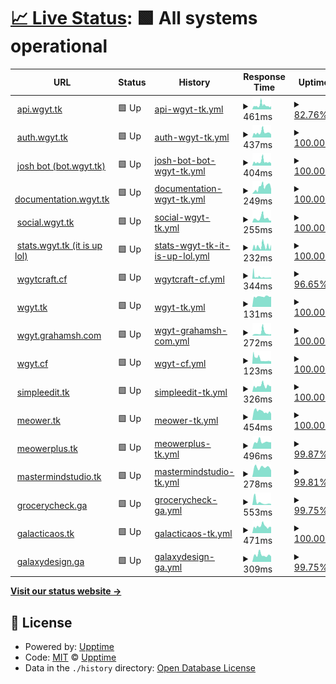 # [📈 Live Status](https://stats.wgyt.tk): <!--live status--> **🟩 All systems operational**

<!--start: status pages-->
<!-- This summary is generated by Upptime (https://github.com/upptime/upptime) -->
<!-- Do not edit this manually, your changes will be overwritten -->
<!-- prettier-ignore -->
| URL | Status | History | Response Time | Uptime |
| --- | ------ | ------- | ------------- | ------ |
| <img alt="" src="https://favicons.githubusercontent.com/api.wgyt.tk" height="13"> [api.wgyt.tk](https://api.wgyt.tk/about) | 🟩 Up | [api-wgyt-tk.yml](https://github.com/wgytwebsites/stats.wgyt.tk/commits/HEAD/history/api-wgyt-tk.yml) | <details><summary><img alt="Response time graph" src="./graphs/api-wgyt-tk/response-time-week.png" height="20"> 461ms</summary><br><a href="https://stats.wgyt.tk/history/api-wgyt-tk"><img alt="Response time 461" src="https://img.shields.io/endpoint?url=https%3A%2F%2Fraw.githubusercontent.com%2Fwgytwebsites%2Fstats.wgyt.tk%2FHEAD%2Fapi%2Fapi-wgyt-tk%2Fresponse-time.json"></a><br><a href="https://stats.wgyt.tk/history/api-wgyt-tk"><img alt="24-hour response time 316" src="https://img.shields.io/endpoint?url=https%3A%2F%2Fraw.githubusercontent.com%2Fwgytwebsites%2Fstats.wgyt.tk%2FHEAD%2Fapi%2Fapi-wgyt-tk%2Fresponse-time-day.json"></a><br><a href="https://stats.wgyt.tk/history/api-wgyt-tk"><img alt="7-day response time 461" src="https://img.shields.io/endpoint?url=https%3A%2F%2Fraw.githubusercontent.com%2Fwgytwebsites%2Fstats.wgyt.tk%2FHEAD%2Fapi%2Fapi-wgyt-tk%2Fresponse-time-week.json"></a><br><a href="https://stats.wgyt.tk/history/api-wgyt-tk"><img alt="30-day response time 461" src="https://img.shields.io/endpoint?url=https%3A%2F%2Fraw.githubusercontent.com%2Fwgytwebsites%2Fstats.wgyt.tk%2FHEAD%2Fapi%2Fapi-wgyt-tk%2Fresponse-time-month.json"></a><br><a href="https://stats.wgyt.tk/history/api-wgyt-tk"><img alt="1-year response time 461" src="https://img.shields.io/endpoint?url=https%3A%2F%2Fraw.githubusercontent.com%2Fwgytwebsites%2Fstats.wgyt.tk%2FHEAD%2Fapi%2Fapi-wgyt-tk%2Fresponse-time-year.json"></a></details> | <details><summary><a href="https://stats.wgyt.tk/history/api-wgyt-tk">82.76%</a></summary><a href="https://stats.wgyt.tk/history/api-wgyt-tk"><img alt="All-time uptime 82.76%" src="https://img.shields.io/endpoint?url=https%3A%2F%2Fraw.githubusercontent.com%2Fwgytwebsites%2Fstats.wgyt.tk%2FHEAD%2Fapi%2Fapi-wgyt-tk%2Fuptime.json"></a><br><a href="https://stats.wgyt.tk/history/api-wgyt-tk"><img alt="24-hour uptime 100.00%" src="https://img.shields.io/endpoint?url=https%3A%2F%2Fraw.githubusercontent.com%2Fwgytwebsites%2Fstats.wgyt.tk%2FHEAD%2Fapi%2Fapi-wgyt-tk%2Fuptime-day.json"></a><br><a href="https://stats.wgyt.tk/history/api-wgyt-tk"><img alt="7-day uptime 82.76%" src="https://img.shields.io/endpoint?url=https%3A%2F%2Fraw.githubusercontent.com%2Fwgytwebsites%2Fstats.wgyt.tk%2FHEAD%2Fapi%2Fapi-wgyt-tk%2Fuptime-week.json"></a><br><a href="https://stats.wgyt.tk/history/api-wgyt-tk"><img alt="30-day uptime 82.76%" src="https://img.shields.io/endpoint?url=https%3A%2F%2Fraw.githubusercontent.com%2Fwgytwebsites%2Fstats.wgyt.tk%2FHEAD%2Fapi%2Fapi-wgyt-tk%2Fuptime-month.json"></a><br><a href="https://stats.wgyt.tk/history/api-wgyt-tk"><img alt="1-year uptime 82.76%" src="https://img.shields.io/endpoint?url=https%3A%2F%2Fraw.githubusercontent.com%2Fwgytwebsites%2Fstats.wgyt.tk%2FHEAD%2Fapi%2Fapi-wgyt-tk%2Fuptime-year.json"></a></details>
| <img alt="" src="https://favicons.githubusercontent.com/auth.wgyt.tk" height="13"> [auth.wgyt.tk](https://auth.wgyt.tk/) | 🟩 Up | [auth-wgyt-tk.yml](https://github.com/wgytwebsites/stats.wgyt.tk/commits/HEAD/history/auth-wgyt-tk.yml) | <details><summary><img alt="Response time graph" src="./graphs/auth-wgyt-tk/response-time-week.png" height="20"> 437ms</summary><br><a href="https://stats.wgyt.tk/history/auth-wgyt-tk"><img alt="Response time 437" src="https://img.shields.io/endpoint?url=https%3A%2F%2Fraw.githubusercontent.com%2Fwgytwebsites%2Fstats.wgyt.tk%2FHEAD%2Fapi%2Fauth-wgyt-tk%2Fresponse-time.json"></a><br><a href="https://stats.wgyt.tk/history/auth-wgyt-tk"><img alt="24-hour response time 274" src="https://img.shields.io/endpoint?url=https%3A%2F%2Fraw.githubusercontent.com%2Fwgytwebsites%2Fstats.wgyt.tk%2FHEAD%2Fapi%2Fauth-wgyt-tk%2Fresponse-time-day.json"></a><br><a href="https://stats.wgyt.tk/history/auth-wgyt-tk"><img alt="7-day response time 437" src="https://img.shields.io/endpoint?url=https%3A%2F%2Fraw.githubusercontent.com%2Fwgytwebsites%2Fstats.wgyt.tk%2FHEAD%2Fapi%2Fauth-wgyt-tk%2Fresponse-time-week.json"></a><br><a href="https://stats.wgyt.tk/history/auth-wgyt-tk"><img alt="30-day response time 437" src="https://img.shields.io/endpoint?url=https%3A%2F%2Fraw.githubusercontent.com%2Fwgytwebsites%2Fstats.wgyt.tk%2FHEAD%2Fapi%2Fauth-wgyt-tk%2Fresponse-time-month.json"></a><br><a href="https://stats.wgyt.tk/history/auth-wgyt-tk"><img alt="1-year response time 437" src="https://img.shields.io/endpoint?url=https%3A%2F%2Fraw.githubusercontent.com%2Fwgytwebsites%2Fstats.wgyt.tk%2FHEAD%2Fapi%2Fauth-wgyt-tk%2Fresponse-time-year.json"></a></details> | <details><summary><a href="https://stats.wgyt.tk/history/auth-wgyt-tk">100.00%</a></summary><a href="https://stats.wgyt.tk/history/auth-wgyt-tk"><img alt="All-time uptime 100.00%" src="https://img.shields.io/endpoint?url=https%3A%2F%2Fraw.githubusercontent.com%2Fwgytwebsites%2Fstats.wgyt.tk%2FHEAD%2Fapi%2Fauth-wgyt-tk%2Fuptime.json"></a><br><a href="https://stats.wgyt.tk/history/auth-wgyt-tk"><img alt="24-hour uptime 100.00%" src="https://img.shields.io/endpoint?url=https%3A%2F%2Fraw.githubusercontent.com%2Fwgytwebsites%2Fstats.wgyt.tk%2FHEAD%2Fapi%2Fauth-wgyt-tk%2Fuptime-day.json"></a><br><a href="https://stats.wgyt.tk/history/auth-wgyt-tk"><img alt="7-day uptime 100.00%" src="https://img.shields.io/endpoint?url=https%3A%2F%2Fraw.githubusercontent.com%2Fwgytwebsites%2Fstats.wgyt.tk%2FHEAD%2Fapi%2Fauth-wgyt-tk%2Fuptime-week.json"></a><br><a href="https://stats.wgyt.tk/history/auth-wgyt-tk"><img alt="30-day uptime 100.00%" src="https://img.shields.io/endpoint?url=https%3A%2F%2Fraw.githubusercontent.com%2Fwgytwebsites%2Fstats.wgyt.tk%2FHEAD%2Fapi%2Fauth-wgyt-tk%2Fuptime-month.json"></a><br><a href="https://stats.wgyt.tk/history/auth-wgyt-tk"><img alt="1-year uptime 100.00%" src="https://img.shields.io/endpoint?url=https%3A%2F%2Fraw.githubusercontent.com%2Fwgytwebsites%2Fstats.wgyt.tk%2FHEAD%2Fapi%2Fauth-wgyt-tk%2Fuptime-year.json"></a></details>
| <img alt="" src="https://favicons.githubusercontent.com/bot.wgyt.tk" height="13"> [josh bot (bot.wgyt.tk)](https://bot.wgyt.tk/) | 🟩 Up | [josh-bot-bot-wgyt-tk.yml](https://github.com/wgytwebsites/stats.wgyt.tk/commits/HEAD/history/josh-bot-bot-wgyt-tk.yml) | <details><summary><img alt="Response time graph" src="./graphs/josh-bot-bot-wgyt-tk/response-time-week.png" height="20"> 404ms</summary><br><a href="https://stats.wgyt.tk/history/josh-bot-bot-wgyt-tk"><img alt="Response time 404" src="https://img.shields.io/endpoint?url=https%3A%2F%2Fraw.githubusercontent.com%2Fwgytwebsites%2Fstats.wgyt.tk%2FHEAD%2Fapi%2Fjosh-bot-bot-wgyt-tk%2Fresponse-time.json"></a><br><a href="https://stats.wgyt.tk/history/josh-bot-bot-wgyt-tk"><img alt="24-hour response time 366" src="https://img.shields.io/endpoint?url=https%3A%2F%2Fraw.githubusercontent.com%2Fwgytwebsites%2Fstats.wgyt.tk%2FHEAD%2Fapi%2Fjosh-bot-bot-wgyt-tk%2Fresponse-time-day.json"></a><br><a href="https://stats.wgyt.tk/history/josh-bot-bot-wgyt-tk"><img alt="7-day response time 404" src="https://img.shields.io/endpoint?url=https%3A%2F%2Fraw.githubusercontent.com%2Fwgytwebsites%2Fstats.wgyt.tk%2FHEAD%2Fapi%2Fjosh-bot-bot-wgyt-tk%2Fresponse-time-week.json"></a><br><a href="https://stats.wgyt.tk/history/josh-bot-bot-wgyt-tk"><img alt="30-day response time 404" src="https://img.shields.io/endpoint?url=https%3A%2F%2Fraw.githubusercontent.com%2Fwgytwebsites%2Fstats.wgyt.tk%2FHEAD%2Fapi%2Fjosh-bot-bot-wgyt-tk%2Fresponse-time-month.json"></a><br><a href="https://stats.wgyt.tk/history/josh-bot-bot-wgyt-tk"><img alt="1-year response time 404" src="https://img.shields.io/endpoint?url=https%3A%2F%2Fraw.githubusercontent.com%2Fwgytwebsites%2Fstats.wgyt.tk%2FHEAD%2Fapi%2Fjosh-bot-bot-wgyt-tk%2Fresponse-time-year.json"></a></details> | <details><summary><a href="https://stats.wgyt.tk/history/josh-bot-bot-wgyt-tk">100.00%</a></summary><a href="https://stats.wgyt.tk/history/josh-bot-bot-wgyt-tk"><img alt="All-time uptime 100.00%" src="https://img.shields.io/endpoint?url=https%3A%2F%2Fraw.githubusercontent.com%2Fwgytwebsites%2Fstats.wgyt.tk%2FHEAD%2Fapi%2Fjosh-bot-bot-wgyt-tk%2Fuptime.json"></a><br><a href="https://stats.wgyt.tk/history/josh-bot-bot-wgyt-tk"><img alt="24-hour uptime 100.00%" src="https://img.shields.io/endpoint?url=https%3A%2F%2Fraw.githubusercontent.com%2Fwgytwebsites%2Fstats.wgyt.tk%2FHEAD%2Fapi%2Fjosh-bot-bot-wgyt-tk%2Fuptime-day.json"></a><br><a href="https://stats.wgyt.tk/history/josh-bot-bot-wgyt-tk"><img alt="7-day uptime 100.00%" src="https://img.shields.io/endpoint?url=https%3A%2F%2Fraw.githubusercontent.com%2Fwgytwebsites%2Fstats.wgyt.tk%2FHEAD%2Fapi%2Fjosh-bot-bot-wgyt-tk%2Fuptime-week.json"></a><br><a href="https://stats.wgyt.tk/history/josh-bot-bot-wgyt-tk"><img alt="30-day uptime 100.00%" src="https://img.shields.io/endpoint?url=https%3A%2F%2Fraw.githubusercontent.com%2Fwgytwebsites%2Fstats.wgyt.tk%2FHEAD%2Fapi%2Fjosh-bot-bot-wgyt-tk%2Fuptime-month.json"></a><br><a href="https://stats.wgyt.tk/history/josh-bot-bot-wgyt-tk"><img alt="1-year uptime 100.00%" src="https://img.shields.io/endpoint?url=https%3A%2F%2Fraw.githubusercontent.com%2Fwgytwebsites%2Fstats.wgyt.tk%2FHEAD%2Fapi%2Fjosh-bot-bot-wgyt-tk%2Fuptime-year.json"></a></details>
| <img alt="" src="https://favicons.githubusercontent.com/documentation.wgyt.tk" height="13"> [documentation.wgyt.tk](https://documentation.wgyt.tk/) | 🟩 Up | [documentation-wgyt-tk.yml](https://github.com/wgytwebsites/stats.wgyt.tk/commits/HEAD/history/documentation-wgyt-tk.yml) | <details><summary><img alt="Response time graph" src="./graphs/documentation-wgyt-tk/response-time-week.png" height="20"> 249ms</summary><br><a href="https://stats.wgyt.tk/history/documentation-wgyt-tk"><img alt="Response time 249" src="https://img.shields.io/endpoint?url=https%3A%2F%2Fraw.githubusercontent.com%2Fwgytwebsites%2Fstats.wgyt.tk%2FHEAD%2Fapi%2Fdocumentation-wgyt-tk%2Fresponse-time.json"></a><br><a href="https://stats.wgyt.tk/history/documentation-wgyt-tk"><img alt="24-hour response time 162" src="https://img.shields.io/endpoint?url=https%3A%2F%2Fraw.githubusercontent.com%2Fwgytwebsites%2Fstats.wgyt.tk%2FHEAD%2Fapi%2Fdocumentation-wgyt-tk%2Fresponse-time-day.json"></a><br><a href="https://stats.wgyt.tk/history/documentation-wgyt-tk"><img alt="7-day response time 249" src="https://img.shields.io/endpoint?url=https%3A%2F%2Fraw.githubusercontent.com%2Fwgytwebsites%2Fstats.wgyt.tk%2FHEAD%2Fapi%2Fdocumentation-wgyt-tk%2Fresponse-time-week.json"></a><br><a href="https://stats.wgyt.tk/history/documentation-wgyt-tk"><img alt="30-day response time 249" src="https://img.shields.io/endpoint?url=https%3A%2F%2Fraw.githubusercontent.com%2Fwgytwebsites%2Fstats.wgyt.tk%2FHEAD%2Fapi%2Fdocumentation-wgyt-tk%2Fresponse-time-month.json"></a><br><a href="https://stats.wgyt.tk/history/documentation-wgyt-tk"><img alt="1-year response time 249" src="https://img.shields.io/endpoint?url=https%3A%2F%2Fraw.githubusercontent.com%2Fwgytwebsites%2Fstats.wgyt.tk%2FHEAD%2Fapi%2Fdocumentation-wgyt-tk%2Fresponse-time-year.json"></a></details> | <details><summary><a href="https://stats.wgyt.tk/history/documentation-wgyt-tk">100.00%</a></summary><a href="https://stats.wgyt.tk/history/documentation-wgyt-tk"><img alt="All-time uptime 100.00%" src="https://img.shields.io/endpoint?url=https%3A%2F%2Fraw.githubusercontent.com%2Fwgytwebsites%2Fstats.wgyt.tk%2FHEAD%2Fapi%2Fdocumentation-wgyt-tk%2Fuptime.json"></a><br><a href="https://stats.wgyt.tk/history/documentation-wgyt-tk"><img alt="24-hour uptime 100.00%" src="https://img.shields.io/endpoint?url=https%3A%2F%2Fraw.githubusercontent.com%2Fwgytwebsites%2Fstats.wgyt.tk%2FHEAD%2Fapi%2Fdocumentation-wgyt-tk%2Fuptime-day.json"></a><br><a href="https://stats.wgyt.tk/history/documentation-wgyt-tk"><img alt="7-day uptime 100.00%" src="https://img.shields.io/endpoint?url=https%3A%2F%2Fraw.githubusercontent.com%2Fwgytwebsites%2Fstats.wgyt.tk%2FHEAD%2Fapi%2Fdocumentation-wgyt-tk%2Fuptime-week.json"></a><br><a href="https://stats.wgyt.tk/history/documentation-wgyt-tk"><img alt="30-day uptime 100.00%" src="https://img.shields.io/endpoint?url=https%3A%2F%2Fraw.githubusercontent.com%2Fwgytwebsites%2Fstats.wgyt.tk%2FHEAD%2Fapi%2Fdocumentation-wgyt-tk%2Fuptime-month.json"></a><br><a href="https://stats.wgyt.tk/history/documentation-wgyt-tk"><img alt="1-year uptime 100.00%" src="https://img.shields.io/endpoint?url=https%3A%2F%2Fraw.githubusercontent.com%2Fwgytwebsites%2Fstats.wgyt.tk%2FHEAD%2Fapi%2Fdocumentation-wgyt-tk%2Fuptime-year.json"></a></details>
| <img alt="" src="https://favicons.githubusercontent.com/social.wgyt.tk" height="13"> [social.wgyt.tk](https://social.wgyt.tk/) | 🟩 Up | [social-wgyt-tk.yml](https://github.com/wgytwebsites/stats.wgyt.tk/commits/HEAD/history/social-wgyt-tk.yml) | <details><summary><img alt="Response time graph" src="./graphs/social-wgyt-tk/response-time-week.png" height="20"> 255ms</summary><br><a href="https://stats.wgyt.tk/history/social-wgyt-tk"><img alt="Response time 255" src="https://img.shields.io/endpoint?url=https%3A%2F%2Fraw.githubusercontent.com%2Fwgytwebsites%2Fstats.wgyt.tk%2FHEAD%2Fapi%2Fsocial-wgyt-tk%2Fresponse-time.json"></a><br><a href="https://stats.wgyt.tk/history/social-wgyt-tk"><img alt="24-hour response time 230" src="https://img.shields.io/endpoint?url=https%3A%2F%2Fraw.githubusercontent.com%2Fwgytwebsites%2Fstats.wgyt.tk%2FHEAD%2Fapi%2Fsocial-wgyt-tk%2Fresponse-time-day.json"></a><br><a href="https://stats.wgyt.tk/history/social-wgyt-tk"><img alt="7-day response time 255" src="https://img.shields.io/endpoint?url=https%3A%2F%2Fraw.githubusercontent.com%2Fwgytwebsites%2Fstats.wgyt.tk%2FHEAD%2Fapi%2Fsocial-wgyt-tk%2Fresponse-time-week.json"></a><br><a href="https://stats.wgyt.tk/history/social-wgyt-tk"><img alt="30-day response time 255" src="https://img.shields.io/endpoint?url=https%3A%2F%2Fraw.githubusercontent.com%2Fwgytwebsites%2Fstats.wgyt.tk%2FHEAD%2Fapi%2Fsocial-wgyt-tk%2Fresponse-time-month.json"></a><br><a href="https://stats.wgyt.tk/history/social-wgyt-tk"><img alt="1-year response time 255" src="https://img.shields.io/endpoint?url=https%3A%2F%2Fraw.githubusercontent.com%2Fwgytwebsites%2Fstats.wgyt.tk%2FHEAD%2Fapi%2Fsocial-wgyt-tk%2Fresponse-time-year.json"></a></details> | <details><summary><a href="https://stats.wgyt.tk/history/social-wgyt-tk">100.00%</a></summary><a href="https://stats.wgyt.tk/history/social-wgyt-tk"><img alt="All-time uptime 100.00%" src="https://img.shields.io/endpoint?url=https%3A%2F%2Fraw.githubusercontent.com%2Fwgytwebsites%2Fstats.wgyt.tk%2FHEAD%2Fapi%2Fsocial-wgyt-tk%2Fuptime.json"></a><br><a href="https://stats.wgyt.tk/history/social-wgyt-tk"><img alt="24-hour uptime 100.00%" src="https://img.shields.io/endpoint?url=https%3A%2F%2Fraw.githubusercontent.com%2Fwgytwebsites%2Fstats.wgyt.tk%2FHEAD%2Fapi%2Fsocial-wgyt-tk%2Fuptime-day.json"></a><br><a href="https://stats.wgyt.tk/history/social-wgyt-tk"><img alt="7-day uptime 100.00%" src="https://img.shields.io/endpoint?url=https%3A%2F%2Fraw.githubusercontent.com%2Fwgytwebsites%2Fstats.wgyt.tk%2FHEAD%2Fapi%2Fsocial-wgyt-tk%2Fuptime-week.json"></a><br><a href="https://stats.wgyt.tk/history/social-wgyt-tk"><img alt="30-day uptime 100.00%" src="https://img.shields.io/endpoint?url=https%3A%2F%2Fraw.githubusercontent.com%2Fwgytwebsites%2Fstats.wgyt.tk%2FHEAD%2Fapi%2Fsocial-wgyt-tk%2Fuptime-month.json"></a><br><a href="https://stats.wgyt.tk/history/social-wgyt-tk"><img alt="1-year uptime 100.00%" src="https://img.shields.io/endpoint?url=https%3A%2F%2Fraw.githubusercontent.com%2Fwgytwebsites%2Fstats.wgyt.tk%2FHEAD%2Fapi%2Fsocial-wgyt-tk%2Fuptime-year.json"></a></details>
| <img alt="" src="https://favicons.githubusercontent.com/stats.wgyt.tk" height="13"> [stats.wgyt.tk (it is up lol)](https://stats.wgyt.tk/) | 🟩 Up | [stats-wgyt-tk-it-is-up-lol.yml](https://github.com/wgytwebsites/stats.wgyt.tk/commits/HEAD/history/stats-wgyt-tk-it-is-up-lol.yml) | <details><summary><img alt="Response time graph" src="./graphs/stats-wgyt-tk-it-is-up-lol/response-time-week.png" height="20"> 232ms</summary><br><a href="https://stats.wgyt.tk/history/stats-wgyt-tk-it-is-up-lol"><img alt="Response time 232" src="https://img.shields.io/endpoint?url=https%3A%2F%2Fraw.githubusercontent.com%2Fwgytwebsites%2Fstats.wgyt.tk%2FHEAD%2Fapi%2Fstats-wgyt-tk-it-is-up-lol%2Fresponse-time.json"></a><br><a href="https://stats.wgyt.tk/history/stats-wgyt-tk-it-is-up-lol"><img alt="24-hour response time 161" src="https://img.shields.io/endpoint?url=https%3A%2F%2Fraw.githubusercontent.com%2Fwgytwebsites%2Fstats.wgyt.tk%2FHEAD%2Fapi%2Fstats-wgyt-tk-it-is-up-lol%2Fresponse-time-day.json"></a><br><a href="https://stats.wgyt.tk/history/stats-wgyt-tk-it-is-up-lol"><img alt="7-day response time 232" src="https://img.shields.io/endpoint?url=https%3A%2F%2Fraw.githubusercontent.com%2Fwgytwebsites%2Fstats.wgyt.tk%2FHEAD%2Fapi%2Fstats-wgyt-tk-it-is-up-lol%2Fresponse-time-week.json"></a><br><a href="https://stats.wgyt.tk/history/stats-wgyt-tk-it-is-up-lol"><img alt="30-day response time 232" src="https://img.shields.io/endpoint?url=https%3A%2F%2Fraw.githubusercontent.com%2Fwgytwebsites%2Fstats.wgyt.tk%2FHEAD%2Fapi%2Fstats-wgyt-tk-it-is-up-lol%2Fresponse-time-month.json"></a><br><a href="https://stats.wgyt.tk/history/stats-wgyt-tk-it-is-up-lol"><img alt="1-year response time 232" src="https://img.shields.io/endpoint?url=https%3A%2F%2Fraw.githubusercontent.com%2Fwgytwebsites%2Fstats.wgyt.tk%2FHEAD%2Fapi%2Fstats-wgyt-tk-it-is-up-lol%2Fresponse-time-year.json"></a></details> | <details><summary><a href="https://stats.wgyt.tk/history/stats-wgyt-tk-it-is-up-lol">100.00%</a></summary><a href="https://stats.wgyt.tk/history/stats-wgyt-tk-it-is-up-lol"><img alt="All-time uptime 100.00%" src="https://img.shields.io/endpoint?url=https%3A%2F%2Fraw.githubusercontent.com%2Fwgytwebsites%2Fstats.wgyt.tk%2FHEAD%2Fapi%2Fstats-wgyt-tk-it-is-up-lol%2Fuptime.json"></a><br><a href="https://stats.wgyt.tk/history/stats-wgyt-tk-it-is-up-lol"><img alt="24-hour uptime 100.00%" src="https://img.shields.io/endpoint?url=https%3A%2F%2Fraw.githubusercontent.com%2Fwgytwebsites%2Fstats.wgyt.tk%2FHEAD%2Fapi%2Fstats-wgyt-tk-it-is-up-lol%2Fuptime-day.json"></a><br><a href="https://stats.wgyt.tk/history/stats-wgyt-tk-it-is-up-lol"><img alt="7-day uptime 100.00%" src="https://img.shields.io/endpoint?url=https%3A%2F%2Fraw.githubusercontent.com%2Fwgytwebsites%2Fstats.wgyt.tk%2FHEAD%2Fapi%2Fstats-wgyt-tk-it-is-up-lol%2Fuptime-week.json"></a><br><a href="https://stats.wgyt.tk/history/stats-wgyt-tk-it-is-up-lol"><img alt="30-day uptime 100.00%" src="https://img.shields.io/endpoint?url=https%3A%2F%2Fraw.githubusercontent.com%2Fwgytwebsites%2Fstats.wgyt.tk%2FHEAD%2Fapi%2Fstats-wgyt-tk-it-is-up-lol%2Fuptime-month.json"></a><br><a href="https://stats.wgyt.tk/history/stats-wgyt-tk-it-is-up-lol"><img alt="1-year uptime 100.00%" src="https://img.shields.io/endpoint?url=https%3A%2F%2Fraw.githubusercontent.com%2Fwgytwebsites%2Fstats.wgyt.tk%2FHEAD%2Fapi%2Fstats-wgyt-tk-it-is-up-lol%2Fuptime-year.json"></a></details>
| <img alt="" src="https://favicons.githubusercontent.com/wgytcraft.cf" height="13"> [wgytcraft.cf](https://wgytcraft.cf/) | 🟩 Up | [wgytcraft-cf.yml](https://github.com/wgytwebsites/stats.wgyt.tk/commits/HEAD/history/wgytcraft-cf.yml) | <details><summary><img alt="Response time graph" src="./graphs/wgytcraft-cf/response-time-week.png" height="20"> 344ms</summary><br><a href="https://stats.wgyt.tk/history/wgytcraft-cf"><img alt="Response time 344" src="https://img.shields.io/endpoint?url=https%3A%2F%2Fraw.githubusercontent.com%2Fwgytwebsites%2Fstats.wgyt.tk%2FHEAD%2Fapi%2Fwgytcraft-cf%2Fresponse-time.json"></a><br><a href="https://stats.wgyt.tk/history/wgytcraft-cf"><img alt="24-hour response time 193" src="https://img.shields.io/endpoint?url=https%3A%2F%2Fraw.githubusercontent.com%2Fwgytwebsites%2Fstats.wgyt.tk%2FHEAD%2Fapi%2Fwgytcraft-cf%2Fresponse-time-day.json"></a><br><a href="https://stats.wgyt.tk/history/wgytcraft-cf"><img alt="7-day response time 344" src="https://img.shields.io/endpoint?url=https%3A%2F%2Fraw.githubusercontent.com%2Fwgytwebsites%2Fstats.wgyt.tk%2FHEAD%2Fapi%2Fwgytcraft-cf%2Fresponse-time-week.json"></a><br><a href="https://stats.wgyt.tk/history/wgytcraft-cf"><img alt="30-day response time 344" src="https://img.shields.io/endpoint?url=https%3A%2F%2Fraw.githubusercontent.com%2Fwgytwebsites%2Fstats.wgyt.tk%2FHEAD%2Fapi%2Fwgytcraft-cf%2Fresponse-time-month.json"></a><br><a href="https://stats.wgyt.tk/history/wgytcraft-cf"><img alt="1-year response time 344" src="https://img.shields.io/endpoint?url=https%3A%2F%2Fraw.githubusercontent.com%2Fwgytwebsites%2Fstats.wgyt.tk%2FHEAD%2Fapi%2Fwgytcraft-cf%2Fresponse-time-year.json"></a></details> | <details><summary><a href="https://stats.wgyt.tk/history/wgytcraft-cf">96.65%</a></summary><a href="https://stats.wgyt.tk/history/wgytcraft-cf"><img alt="All-time uptime 96.65%" src="https://img.shields.io/endpoint?url=https%3A%2F%2Fraw.githubusercontent.com%2Fwgytwebsites%2Fstats.wgyt.tk%2FHEAD%2Fapi%2Fwgytcraft-cf%2Fuptime.json"></a><br><a href="https://stats.wgyt.tk/history/wgytcraft-cf"><img alt="24-hour uptime 100.00%" src="https://img.shields.io/endpoint?url=https%3A%2F%2Fraw.githubusercontent.com%2Fwgytwebsites%2Fstats.wgyt.tk%2FHEAD%2Fapi%2Fwgytcraft-cf%2Fuptime-day.json"></a><br><a href="https://stats.wgyt.tk/history/wgytcraft-cf"><img alt="7-day uptime 96.65%" src="https://img.shields.io/endpoint?url=https%3A%2F%2Fraw.githubusercontent.com%2Fwgytwebsites%2Fstats.wgyt.tk%2FHEAD%2Fapi%2Fwgytcraft-cf%2Fuptime-week.json"></a><br><a href="https://stats.wgyt.tk/history/wgytcraft-cf"><img alt="30-day uptime 96.65%" src="https://img.shields.io/endpoint?url=https%3A%2F%2Fraw.githubusercontent.com%2Fwgytwebsites%2Fstats.wgyt.tk%2FHEAD%2Fapi%2Fwgytcraft-cf%2Fuptime-month.json"></a><br><a href="https://stats.wgyt.tk/history/wgytcraft-cf"><img alt="1-year uptime 96.65%" src="https://img.shields.io/endpoint?url=https%3A%2F%2Fraw.githubusercontent.com%2Fwgytwebsites%2Fstats.wgyt.tk%2FHEAD%2Fapi%2Fwgytcraft-cf%2Fuptime-year.json"></a></details>
| <img alt="" src="https://favicons.githubusercontent.com/auth.wgyt.tk" height="13"> [wgyt.tk](https://auth.wgyt.tk/) | 🟩 Up | [wgyt-tk.yml](https://github.com/wgytwebsites/stats.wgyt.tk/commits/HEAD/history/wgyt-tk.yml) | <details><summary><img alt="Response time graph" src="./graphs/wgyt-tk/response-time-week.png" height="20"> 131ms</summary><br><a href="https://stats.wgyt.tk/history/wgyt-tk"><img alt="Response time 131" src="https://img.shields.io/endpoint?url=https%3A%2F%2Fraw.githubusercontent.com%2Fwgytwebsites%2Fstats.wgyt.tk%2FHEAD%2Fapi%2Fwgyt-tk%2Fresponse-time.json"></a><br><a href="https://stats.wgyt.tk/history/wgyt-tk"><img alt="24-hour response time 148" src="https://img.shields.io/endpoint?url=https%3A%2F%2Fraw.githubusercontent.com%2Fwgytwebsites%2Fstats.wgyt.tk%2FHEAD%2Fapi%2Fwgyt-tk%2Fresponse-time-day.json"></a><br><a href="https://stats.wgyt.tk/history/wgyt-tk"><img alt="7-day response time 131" src="https://img.shields.io/endpoint?url=https%3A%2F%2Fraw.githubusercontent.com%2Fwgytwebsites%2Fstats.wgyt.tk%2FHEAD%2Fapi%2Fwgyt-tk%2Fresponse-time-week.json"></a><br><a href="https://stats.wgyt.tk/history/wgyt-tk"><img alt="30-day response time 131" src="https://img.shields.io/endpoint?url=https%3A%2F%2Fraw.githubusercontent.com%2Fwgytwebsites%2Fstats.wgyt.tk%2FHEAD%2Fapi%2Fwgyt-tk%2Fresponse-time-month.json"></a><br><a href="https://stats.wgyt.tk/history/wgyt-tk"><img alt="1-year response time 131" src="https://img.shields.io/endpoint?url=https%3A%2F%2Fraw.githubusercontent.com%2Fwgytwebsites%2Fstats.wgyt.tk%2FHEAD%2Fapi%2Fwgyt-tk%2Fresponse-time-year.json"></a></details> | <details><summary><a href="https://stats.wgyt.tk/history/wgyt-tk">100.00%</a></summary><a href="https://stats.wgyt.tk/history/wgyt-tk"><img alt="All-time uptime 100.00%" src="https://img.shields.io/endpoint?url=https%3A%2F%2Fraw.githubusercontent.com%2Fwgytwebsites%2Fstats.wgyt.tk%2FHEAD%2Fapi%2Fwgyt-tk%2Fuptime.json"></a><br><a href="https://stats.wgyt.tk/history/wgyt-tk"><img alt="24-hour uptime 100.00%" src="https://img.shields.io/endpoint?url=https%3A%2F%2Fraw.githubusercontent.com%2Fwgytwebsites%2Fstats.wgyt.tk%2FHEAD%2Fapi%2Fwgyt-tk%2Fuptime-day.json"></a><br><a href="https://stats.wgyt.tk/history/wgyt-tk"><img alt="7-day uptime 100.00%" src="https://img.shields.io/endpoint?url=https%3A%2F%2Fraw.githubusercontent.com%2Fwgytwebsites%2Fstats.wgyt.tk%2FHEAD%2Fapi%2Fwgyt-tk%2Fuptime-week.json"></a><br><a href="https://stats.wgyt.tk/history/wgyt-tk"><img alt="30-day uptime 100.00%" src="https://img.shields.io/endpoint?url=https%3A%2F%2Fraw.githubusercontent.com%2Fwgytwebsites%2Fstats.wgyt.tk%2FHEAD%2Fapi%2Fwgyt-tk%2Fuptime-month.json"></a><br><a href="https://stats.wgyt.tk/history/wgyt-tk"><img alt="1-year uptime 100.00%" src="https://img.shields.io/endpoint?url=https%3A%2F%2Fraw.githubusercontent.com%2Fwgytwebsites%2Fstats.wgyt.tk%2FHEAD%2Fapi%2Fwgyt-tk%2Fuptime-year.json"></a></details>
| <img alt="" src="https://favicons.githubusercontent.com/wgyt.grahamsh.com" height="13"> [wgyt.grahamsh.com](https://wgyt.grahamsh.com/) | 🟩 Up | [wgyt-grahamsh-com.yml](https://github.com/wgytwebsites/stats.wgyt.tk/commits/HEAD/history/wgyt-grahamsh-com.yml) | <details><summary><img alt="Response time graph" src="./graphs/wgyt-grahamsh-com/response-time-week.png" height="20"> 272ms</summary><br><a href="https://stats.wgyt.tk/history/wgyt-grahamsh-com"><img alt="Response time 272" src="https://img.shields.io/endpoint?url=https%3A%2F%2Fraw.githubusercontent.com%2Fwgytwebsites%2Fstats.wgyt.tk%2FHEAD%2Fapi%2Fwgyt-grahamsh-com%2Fresponse-time.json"></a><br><a href="https://stats.wgyt.tk/history/wgyt-grahamsh-com"><img alt="24-hour response time 166" src="https://img.shields.io/endpoint?url=https%3A%2F%2Fraw.githubusercontent.com%2Fwgytwebsites%2Fstats.wgyt.tk%2FHEAD%2Fapi%2Fwgyt-grahamsh-com%2Fresponse-time-day.json"></a><br><a href="https://stats.wgyt.tk/history/wgyt-grahamsh-com"><img alt="7-day response time 272" src="https://img.shields.io/endpoint?url=https%3A%2F%2Fraw.githubusercontent.com%2Fwgytwebsites%2Fstats.wgyt.tk%2FHEAD%2Fapi%2Fwgyt-grahamsh-com%2Fresponse-time-week.json"></a><br><a href="https://stats.wgyt.tk/history/wgyt-grahamsh-com"><img alt="30-day response time 272" src="https://img.shields.io/endpoint?url=https%3A%2F%2Fraw.githubusercontent.com%2Fwgytwebsites%2Fstats.wgyt.tk%2FHEAD%2Fapi%2Fwgyt-grahamsh-com%2Fresponse-time-month.json"></a><br><a href="https://stats.wgyt.tk/history/wgyt-grahamsh-com"><img alt="1-year response time 272" src="https://img.shields.io/endpoint?url=https%3A%2F%2Fraw.githubusercontent.com%2Fwgytwebsites%2Fstats.wgyt.tk%2FHEAD%2Fapi%2Fwgyt-grahamsh-com%2Fresponse-time-year.json"></a></details> | <details><summary><a href="https://stats.wgyt.tk/history/wgyt-grahamsh-com">100.00%</a></summary><a href="https://stats.wgyt.tk/history/wgyt-grahamsh-com"><img alt="All-time uptime 100.00%" src="https://img.shields.io/endpoint?url=https%3A%2F%2Fraw.githubusercontent.com%2Fwgytwebsites%2Fstats.wgyt.tk%2FHEAD%2Fapi%2Fwgyt-grahamsh-com%2Fuptime.json"></a><br><a href="https://stats.wgyt.tk/history/wgyt-grahamsh-com"><img alt="24-hour uptime 100.00%" src="https://img.shields.io/endpoint?url=https%3A%2F%2Fraw.githubusercontent.com%2Fwgytwebsites%2Fstats.wgyt.tk%2FHEAD%2Fapi%2Fwgyt-grahamsh-com%2Fuptime-day.json"></a><br><a href="https://stats.wgyt.tk/history/wgyt-grahamsh-com"><img alt="7-day uptime 100.00%" src="https://img.shields.io/endpoint?url=https%3A%2F%2Fraw.githubusercontent.com%2Fwgytwebsites%2Fstats.wgyt.tk%2FHEAD%2Fapi%2Fwgyt-grahamsh-com%2Fuptime-week.json"></a><br><a href="https://stats.wgyt.tk/history/wgyt-grahamsh-com"><img alt="30-day uptime 100.00%" src="https://img.shields.io/endpoint?url=https%3A%2F%2Fraw.githubusercontent.com%2Fwgytwebsites%2Fstats.wgyt.tk%2FHEAD%2Fapi%2Fwgyt-grahamsh-com%2Fuptime-month.json"></a><br><a href="https://stats.wgyt.tk/history/wgyt-grahamsh-com"><img alt="1-year uptime 100.00%" src="https://img.shields.io/endpoint?url=https%3A%2F%2Fraw.githubusercontent.com%2Fwgytwebsites%2Fstats.wgyt.tk%2FHEAD%2Fapi%2Fwgyt-grahamsh-com%2Fuptime-year.json"></a></details>
| <img alt="" src="https://favicons.githubusercontent.com/auth.wgyt.tk" height="13"> [wgyt.cf](https://auth.wgyt.tk/) | 🟩 Up | [wgyt-cf.yml](https://github.com/wgytwebsites/stats.wgyt.tk/commits/HEAD/history/wgyt-cf.yml) | <details><summary><img alt="Response time graph" src="./graphs/wgyt-cf/response-time-week.png" height="20"> 123ms</summary><br><a href="https://stats.wgyt.tk/history/wgyt-cf"><img alt="Response time 380" src="https://img.shields.io/endpoint?url=https%3A%2F%2Fraw.githubusercontent.com%2Fwgytwebsites%2Fstats.wgyt.tk%2FHEAD%2Fapi%2Fwgyt-cf%2Fresponse-time.json"></a><br><a href="https://stats.wgyt.tk/history/wgyt-cf"><img alt="24-hour response time 80" src="https://img.shields.io/endpoint?url=https%3A%2F%2Fraw.githubusercontent.com%2Fwgytwebsites%2Fstats.wgyt.tk%2FHEAD%2Fapi%2Fwgyt-cf%2Fresponse-time-day.json"></a><br><a href="https://stats.wgyt.tk/history/wgyt-cf"><img alt="7-day response time 123" src="https://img.shields.io/endpoint?url=https%3A%2F%2Fraw.githubusercontent.com%2Fwgytwebsites%2Fstats.wgyt.tk%2FHEAD%2Fapi%2Fwgyt-cf%2Fresponse-time-week.json"></a><br><a href="https://stats.wgyt.tk/history/wgyt-cf"><img alt="30-day response time 337" src="https://img.shields.io/endpoint?url=https%3A%2F%2Fraw.githubusercontent.com%2Fwgytwebsites%2Fstats.wgyt.tk%2FHEAD%2Fapi%2Fwgyt-cf%2Fresponse-time-month.json"></a><br><a href="https://stats.wgyt.tk/history/wgyt-cf"><img alt="1-year response time 380" src="https://img.shields.io/endpoint?url=https%3A%2F%2Fraw.githubusercontent.com%2Fwgytwebsites%2Fstats.wgyt.tk%2FHEAD%2Fapi%2Fwgyt-cf%2Fresponse-time-year.json"></a></details> | <details><summary><a href="https://stats.wgyt.tk/history/wgyt-cf">100.00%</a></summary><a href="https://stats.wgyt.tk/history/wgyt-cf"><img alt="All-time uptime 99.31%" src="https://img.shields.io/endpoint?url=https%3A%2F%2Fraw.githubusercontent.com%2Fwgytwebsites%2Fstats.wgyt.tk%2FHEAD%2Fapi%2Fwgyt-cf%2Fuptime.json"></a><br><a href="https://stats.wgyt.tk/history/wgyt-cf"><img alt="24-hour uptime 100.00%" src="https://img.shields.io/endpoint?url=https%3A%2F%2Fraw.githubusercontent.com%2Fwgytwebsites%2Fstats.wgyt.tk%2FHEAD%2Fapi%2Fwgyt-cf%2Fuptime-day.json"></a><br><a href="https://stats.wgyt.tk/history/wgyt-cf"><img alt="7-day uptime 100.00%" src="https://img.shields.io/endpoint?url=https%3A%2F%2Fraw.githubusercontent.com%2Fwgytwebsites%2Fstats.wgyt.tk%2FHEAD%2Fapi%2Fwgyt-cf%2Fuptime-week.json"></a><br><a href="https://stats.wgyt.tk/history/wgyt-cf"><img alt="30-day uptime 99.81%" src="https://img.shields.io/endpoint?url=https%3A%2F%2Fraw.githubusercontent.com%2Fwgytwebsites%2Fstats.wgyt.tk%2FHEAD%2Fapi%2Fwgyt-cf%2Fuptime-month.json"></a><br><a href="https://stats.wgyt.tk/history/wgyt-cf"><img alt="1-year uptime 99.31%" src="https://img.shields.io/endpoint?url=https%3A%2F%2Fraw.githubusercontent.com%2Fwgytwebsites%2Fstats.wgyt.tk%2FHEAD%2Fapi%2Fwgyt-cf%2Fuptime-year.json"></a></details>
| <img alt="" src="https://favicons.githubusercontent.com/simpleedit.tk" height="13"> [simpleedit.tk](https://simpleedit.tk/) | 🟩 Up | [simpleedit-tk.yml](https://github.com/wgytwebsites/stats.wgyt.tk/commits/HEAD/history/simpleedit-tk.yml) | <details><summary><img alt="Response time graph" src="./graphs/simpleedit-tk/response-time-week.png" height="20"> 326ms</summary><br><a href="https://stats.wgyt.tk/history/simpleedit-tk"><img alt="Response time 326" src="https://img.shields.io/endpoint?url=https%3A%2F%2Fraw.githubusercontent.com%2Fwgytwebsites%2Fstats.wgyt.tk%2FHEAD%2Fapi%2Fsimpleedit-tk%2Fresponse-time.json"></a><br><a href="https://stats.wgyt.tk/history/simpleedit-tk"><img alt="24-hour response time 308" src="https://img.shields.io/endpoint?url=https%3A%2F%2Fraw.githubusercontent.com%2Fwgytwebsites%2Fstats.wgyt.tk%2FHEAD%2Fapi%2Fsimpleedit-tk%2Fresponse-time-day.json"></a><br><a href="https://stats.wgyt.tk/history/simpleedit-tk"><img alt="7-day response time 326" src="https://img.shields.io/endpoint?url=https%3A%2F%2Fraw.githubusercontent.com%2Fwgytwebsites%2Fstats.wgyt.tk%2FHEAD%2Fapi%2Fsimpleedit-tk%2Fresponse-time-week.json"></a><br><a href="https://stats.wgyt.tk/history/simpleedit-tk"><img alt="30-day response time 326" src="https://img.shields.io/endpoint?url=https%3A%2F%2Fraw.githubusercontent.com%2Fwgytwebsites%2Fstats.wgyt.tk%2FHEAD%2Fapi%2Fsimpleedit-tk%2Fresponse-time-month.json"></a><br><a href="https://stats.wgyt.tk/history/simpleedit-tk"><img alt="1-year response time 326" src="https://img.shields.io/endpoint?url=https%3A%2F%2Fraw.githubusercontent.com%2Fwgytwebsites%2Fstats.wgyt.tk%2FHEAD%2Fapi%2Fsimpleedit-tk%2Fresponse-time-year.json"></a></details> | <details><summary><a href="https://stats.wgyt.tk/history/simpleedit-tk">100.00%</a></summary><a href="https://stats.wgyt.tk/history/simpleedit-tk"><img alt="All-time uptime 100.00%" src="https://img.shields.io/endpoint?url=https%3A%2F%2Fraw.githubusercontent.com%2Fwgytwebsites%2Fstats.wgyt.tk%2FHEAD%2Fapi%2Fsimpleedit-tk%2Fuptime.json"></a><br><a href="https://stats.wgyt.tk/history/simpleedit-tk"><img alt="24-hour uptime 100.00%" src="https://img.shields.io/endpoint?url=https%3A%2F%2Fraw.githubusercontent.com%2Fwgytwebsites%2Fstats.wgyt.tk%2FHEAD%2Fapi%2Fsimpleedit-tk%2Fuptime-day.json"></a><br><a href="https://stats.wgyt.tk/history/simpleedit-tk"><img alt="7-day uptime 100.00%" src="https://img.shields.io/endpoint?url=https%3A%2F%2Fraw.githubusercontent.com%2Fwgytwebsites%2Fstats.wgyt.tk%2FHEAD%2Fapi%2Fsimpleedit-tk%2Fuptime-week.json"></a><br><a href="https://stats.wgyt.tk/history/simpleedit-tk"><img alt="30-day uptime 100.00%" src="https://img.shields.io/endpoint?url=https%3A%2F%2Fraw.githubusercontent.com%2Fwgytwebsites%2Fstats.wgyt.tk%2FHEAD%2Fapi%2Fsimpleedit-tk%2Fuptime-month.json"></a><br><a href="https://stats.wgyt.tk/history/simpleedit-tk"><img alt="1-year uptime 100.00%" src="https://img.shields.io/endpoint?url=https%3A%2F%2Fraw.githubusercontent.com%2Fwgytwebsites%2Fstats.wgyt.tk%2FHEAD%2Fapi%2Fsimpleedit-tk%2Fuptime-year.json"></a></details>
| <img alt="" src="https://favicons.githubusercontent.com/meower.tk" height="13"> [meower.tk](https://meower.tk/) | 🟩 Up | [meower-tk.yml](https://github.com/wgytwebsites/stats.wgyt.tk/commits/HEAD/history/meower-tk.yml) | <details><summary><img alt="Response time graph" src="./graphs/meower-tk/response-time-week.png" height="20"> 454ms</summary><br><a href="https://stats.wgyt.tk/history/meower-tk"><img alt="Response time 454" src="https://img.shields.io/endpoint?url=https%3A%2F%2Fraw.githubusercontent.com%2Fwgytwebsites%2Fstats.wgyt.tk%2FHEAD%2Fapi%2Fmeower-tk%2Fresponse-time.json"></a><br><a href="https://stats.wgyt.tk/history/meower-tk"><img alt="24-hour response time 264" src="https://img.shields.io/endpoint?url=https%3A%2F%2Fraw.githubusercontent.com%2Fwgytwebsites%2Fstats.wgyt.tk%2FHEAD%2Fapi%2Fmeower-tk%2Fresponse-time-day.json"></a><br><a href="https://stats.wgyt.tk/history/meower-tk"><img alt="7-day response time 454" src="https://img.shields.io/endpoint?url=https%3A%2F%2Fraw.githubusercontent.com%2Fwgytwebsites%2Fstats.wgyt.tk%2FHEAD%2Fapi%2Fmeower-tk%2Fresponse-time-week.json"></a><br><a href="https://stats.wgyt.tk/history/meower-tk"><img alt="30-day response time 454" src="https://img.shields.io/endpoint?url=https%3A%2F%2Fraw.githubusercontent.com%2Fwgytwebsites%2Fstats.wgyt.tk%2FHEAD%2Fapi%2Fmeower-tk%2Fresponse-time-month.json"></a><br><a href="https://stats.wgyt.tk/history/meower-tk"><img alt="1-year response time 454" src="https://img.shields.io/endpoint?url=https%3A%2F%2Fraw.githubusercontent.com%2Fwgytwebsites%2Fstats.wgyt.tk%2FHEAD%2Fapi%2Fmeower-tk%2Fresponse-time-year.json"></a></details> | <details><summary><a href="https://stats.wgyt.tk/history/meower-tk">100.00%</a></summary><a href="https://stats.wgyt.tk/history/meower-tk"><img alt="All-time uptime 100.00%" src="https://img.shields.io/endpoint?url=https%3A%2F%2Fraw.githubusercontent.com%2Fwgytwebsites%2Fstats.wgyt.tk%2FHEAD%2Fapi%2Fmeower-tk%2Fuptime.json"></a><br><a href="https://stats.wgyt.tk/history/meower-tk"><img alt="24-hour uptime 100.00%" src="https://img.shields.io/endpoint?url=https%3A%2F%2Fraw.githubusercontent.com%2Fwgytwebsites%2Fstats.wgyt.tk%2FHEAD%2Fapi%2Fmeower-tk%2Fuptime-day.json"></a><br><a href="https://stats.wgyt.tk/history/meower-tk"><img alt="7-day uptime 100.00%" src="https://img.shields.io/endpoint?url=https%3A%2F%2Fraw.githubusercontent.com%2Fwgytwebsites%2Fstats.wgyt.tk%2FHEAD%2Fapi%2Fmeower-tk%2Fuptime-week.json"></a><br><a href="https://stats.wgyt.tk/history/meower-tk"><img alt="30-day uptime 100.00%" src="https://img.shields.io/endpoint?url=https%3A%2F%2Fraw.githubusercontent.com%2Fwgytwebsites%2Fstats.wgyt.tk%2FHEAD%2Fapi%2Fmeower-tk%2Fuptime-month.json"></a><br><a href="https://stats.wgyt.tk/history/meower-tk"><img alt="1-year uptime 100.00%" src="https://img.shields.io/endpoint?url=https%3A%2F%2Fraw.githubusercontent.com%2Fwgytwebsites%2Fstats.wgyt.tk%2FHEAD%2Fapi%2Fmeower-tk%2Fuptime-year.json"></a></details>
| <img alt="" src="https://favicons.githubusercontent.com/meowerplus.tk" height="13"> [meowerplus.tk](https://meowerplus.tk/) | 🟩 Up | [meowerplus-tk.yml](https://github.com/wgytwebsites/stats.wgyt.tk/commits/HEAD/history/meowerplus-tk.yml) | <details><summary><img alt="Response time graph" src="./graphs/meowerplus-tk/response-time-week.png" height="20"> 496ms</summary><br><a href="https://stats.wgyt.tk/history/meowerplus-tk"><img alt="Response time 496" src="https://img.shields.io/endpoint?url=https%3A%2F%2Fraw.githubusercontent.com%2Fwgytwebsites%2Fstats.wgyt.tk%2FHEAD%2Fapi%2Fmeowerplus-tk%2Fresponse-time.json"></a><br><a href="https://stats.wgyt.tk/history/meowerplus-tk"><img alt="24-hour response time 554" src="https://img.shields.io/endpoint?url=https%3A%2F%2Fraw.githubusercontent.com%2Fwgytwebsites%2Fstats.wgyt.tk%2FHEAD%2Fapi%2Fmeowerplus-tk%2Fresponse-time-day.json"></a><br><a href="https://stats.wgyt.tk/history/meowerplus-tk"><img alt="7-day response time 496" src="https://img.shields.io/endpoint?url=https%3A%2F%2Fraw.githubusercontent.com%2Fwgytwebsites%2Fstats.wgyt.tk%2FHEAD%2Fapi%2Fmeowerplus-tk%2Fresponse-time-week.json"></a><br><a href="https://stats.wgyt.tk/history/meowerplus-tk"><img alt="30-day response time 496" src="https://img.shields.io/endpoint?url=https%3A%2F%2Fraw.githubusercontent.com%2Fwgytwebsites%2Fstats.wgyt.tk%2FHEAD%2Fapi%2Fmeowerplus-tk%2Fresponse-time-month.json"></a><br><a href="https://stats.wgyt.tk/history/meowerplus-tk"><img alt="1-year response time 496" src="https://img.shields.io/endpoint?url=https%3A%2F%2Fraw.githubusercontent.com%2Fwgytwebsites%2Fstats.wgyt.tk%2FHEAD%2Fapi%2Fmeowerplus-tk%2Fresponse-time-year.json"></a></details> | <details><summary><a href="https://stats.wgyt.tk/history/meowerplus-tk">99.87%</a></summary><a href="https://stats.wgyt.tk/history/meowerplus-tk"><img alt="All-time uptime 99.87%" src="https://img.shields.io/endpoint?url=https%3A%2F%2Fraw.githubusercontent.com%2Fwgytwebsites%2Fstats.wgyt.tk%2FHEAD%2Fapi%2Fmeowerplus-tk%2Fuptime.json"></a><br><a href="https://stats.wgyt.tk/history/meowerplus-tk"><img alt="24-hour uptime 100.00%" src="https://img.shields.io/endpoint?url=https%3A%2F%2Fraw.githubusercontent.com%2Fwgytwebsites%2Fstats.wgyt.tk%2FHEAD%2Fapi%2Fmeowerplus-tk%2Fuptime-day.json"></a><br><a href="https://stats.wgyt.tk/history/meowerplus-tk"><img alt="7-day uptime 99.87%" src="https://img.shields.io/endpoint?url=https%3A%2F%2Fraw.githubusercontent.com%2Fwgytwebsites%2Fstats.wgyt.tk%2FHEAD%2Fapi%2Fmeowerplus-tk%2Fuptime-week.json"></a><br><a href="https://stats.wgyt.tk/history/meowerplus-tk"><img alt="30-day uptime 99.87%" src="https://img.shields.io/endpoint?url=https%3A%2F%2Fraw.githubusercontent.com%2Fwgytwebsites%2Fstats.wgyt.tk%2FHEAD%2Fapi%2Fmeowerplus-tk%2Fuptime-month.json"></a><br><a href="https://stats.wgyt.tk/history/meowerplus-tk"><img alt="1-year uptime 99.87%" src="https://img.shields.io/endpoint?url=https%3A%2F%2Fraw.githubusercontent.com%2Fwgytwebsites%2Fstats.wgyt.tk%2FHEAD%2Fapi%2Fmeowerplus-tk%2Fuptime-year.json"></a></details>
| <img alt="" src="https://favicons.githubusercontent.com/mastermindstudio.tk" height="13"> [mastermindstudio.tk](https://mastermindstudio.tk/) | 🟩 Up | [mastermindstudio-tk.yml](https://github.com/wgytwebsites/stats.wgyt.tk/commits/HEAD/history/mastermindstudio-tk.yml) | <details><summary><img alt="Response time graph" src="./graphs/mastermindstudio-tk/response-time-week.png" height="20"> 278ms</summary><br><a href="https://stats.wgyt.tk/history/mastermindstudio-tk"><img alt="Response time 278" src="https://img.shields.io/endpoint?url=https%3A%2F%2Fraw.githubusercontent.com%2Fwgytwebsites%2Fstats.wgyt.tk%2FHEAD%2Fapi%2Fmastermindstudio-tk%2Fresponse-time.json"></a><br><a href="https://stats.wgyt.tk/history/mastermindstudio-tk"><img alt="24-hour response time 176" src="https://img.shields.io/endpoint?url=https%3A%2F%2Fraw.githubusercontent.com%2Fwgytwebsites%2Fstats.wgyt.tk%2FHEAD%2Fapi%2Fmastermindstudio-tk%2Fresponse-time-day.json"></a><br><a href="https://stats.wgyt.tk/history/mastermindstudio-tk"><img alt="7-day response time 278" src="https://img.shields.io/endpoint?url=https%3A%2F%2Fraw.githubusercontent.com%2Fwgytwebsites%2Fstats.wgyt.tk%2FHEAD%2Fapi%2Fmastermindstudio-tk%2Fresponse-time-week.json"></a><br><a href="https://stats.wgyt.tk/history/mastermindstudio-tk"><img alt="30-day response time 278" src="https://img.shields.io/endpoint?url=https%3A%2F%2Fraw.githubusercontent.com%2Fwgytwebsites%2Fstats.wgyt.tk%2FHEAD%2Fapi%2Fmastermindstudio-tk%2Fresponse-time-month.json"></a><br><a href="https://stats.wgyt.tk/history/mastermindstudio-tk"><img alt="1-year response time 278" src="https://img.shields.io/endpoint?url=https%3A%2F%2Fraw.githubusercontent.com%2Fwgytwebsites%2Fstats.wgyt.tk%2FHEAD%2Fapi%2Fmastermindstudio-tk%2Fresponse-time-year.json"></a></details> | <details><summary><a href="https://stats.wgyt.tk/history/mastermindstudio-tk">99.81%</a></summary><a href="https://stats.wgyt.tk/history/mastermindstudio-tk"><img alt="All-time uptime 99.81%" src="https://img.shields.io/endpoint?url=https%3A%2F%2Fraw.githubusercontent.com%2Fwgytwebsites%2Fstats.wgyt.tk%2FHEAD%2Fapi%2Fmastermindstudio-tk%2Fuptime.json"></a><br><a href="https://stats.wgyt.tk/history/mastermindstudio-tk"><img alt="24-hour uptime 100.00%" src="https://img.shields.io/endpoint?url=https%3A%2F%2Fraw.githubusercontent.com%2Fwgytwebsites%2Fstats.wgyt.tk%2FHEAD%2Fapi%2Fmastermindstudio-tk%2Fuptime-day.json"></a><br><a href="https://stats.wgyt.tk/history/mastermindstudio-tk"><img alt="7-day uptime 99.81%" src="https://img.shields.io/endpoint?url=https%3A%2F%2Fraw.githubusercontent.com%2Fwgytwebsites%2Fstats.wgyt.tk%2FHEAD%2Fapi%2Fmastermindstudio-tk%2Fuptime-week.json"></a><br><a href="https://stats.wgyt.tk/history/mastermindstudio-tk"><img alt="30-day uptime 99.81%" src="https://img.shields.io/endpoint?url=https%3A%2F%2Fraw.githubusercontent.com%2Fwgytwebsites%2Fstats.wgyt.tk%2FHEAD%2Fapi%2Fmastermindstudio-tk%2Fuptime-month.json"></a><br><a href="https://stats.wgyt.tk/history/mastermindstudio-tk"><img alt="1-year uptime 99.81%" src="https://img.shields.io/endpoint?url=https%3A%2F%2Fraw.githubusercontent.com%2Fwgytwebsites%2Fstats.wgyt.tk%2FHEAD%2Fapi%2Fmastermindstudio-tk%2Fuptime-year.json"></a></details>
| <img alt="" src="https://favicons.githubusercontent.com/grocerycheck.ga" height="13"> [grocerycheck.ga](https://grocerycheck.ga/) | 🟩 Up | [grocerycheck-ga.yml](https://github.com/wgytwebsites/stats.wgyt.tk/commits/HEAD/history/grocerycheck-ga.yml) | <details><summary><img alt="Response time graph" src="./graphs/grocerycheck-ga/response-time-week.png" height="20"> 553ms</summary><br><a href="https://stats.wgyt.tk/history/grocerycheck-ga"><img alt="Response time 553" src="https://img.shields.io/endpoint?url=https%3A%2F%2Fraw.githubusercontent.com%2Fwgytwebsites%2Fstats.wgyt.tk%2FHEAD%2Fapi%2Fgrocerycheck-ga%2Fresponse-time.json"></a><br><a href="https://stats.wgyt.tk/history/grocerycheck-ga"><img alt="24-hour response time 180" src="https://img.shields.io/endpoint?url=https%3A%2F%2Fraw.githubusercontent.com%2Fwgytwebsites%2Fstats.wgyt.tk%2FHEAD%2Fapi%2Fgrocerycheck-ga%2Fresponse-time-day.json"></a><br><a href="https://stats.wgyt.tk/history/grocerycheck-ga"><img alt="7-day response time 553" src="https://img.shields.io/endpoint?url=https%3A%2F%2Fraw.githubusercontent.com%2Fwgytwebsites%2Fstats.wgyt.tk%2FHEAD%2Fapi%2Fgrocerycheck-ga%2Fresponse-time-week.json"></a><br><a href="https://stats.wgyt.tk/history/grocerycheck-ga"><img alt="30-day response time 553" src="https://img.shields.io/endpoint?url=https%3A%2F%2Fraw.githubusercontent.com%2Fwgytwebsites%2Fstats.wgyt.tk%2FHEAD%2Fapi%2Fgrocerycheck-ga%2Fresponse-time-month.json"></a><br><a href="https://stats.wgyt.tk/history/grocerycheck-ga"><img alt="1-year response time 553" src="https://img.shields.io/endpoint?url=https%3A%2F%2Fraw.githubusercontent.com%2Fwgytwebsites%2Fstats.wgyt.tk%2FHEAD%2Fapi%2Fgrocerycheck-ga%2Fresponse-time-year.json"></a></details> | <details><summary><a href="https://stats.wgyt.tk/history/grocerycheck-ga">99.75%</a></summary><a href="https://stats.wgyt.tk/history/grocerycheck-ga"><img alt="All-time uptime 99.75%" src="https://img.shields.io/endpoint?url=https%3A%2F%2Fraw.githubusercontent.com%2Fwgytwebsites%2Fstats.wgyt.tk%2FHEAD%2Fapi%2Fgrocerycheck-ga%2Fuptime.json"></a><br><a href="https://stats.wgyt.tk/history/grocerycheck-ga"><img alt="24-hour uptime 100.00%" src="https://img.shields.io/endpoint?url=https%3A%2F%2Fraw.githubusercontent.com%2Fwgytwebsites%2Fstats.wgyt.tk%2FHEAD%2Fapi%2Fgrocerycheck-ga%2Fuptime-day.json"></a><br><a href="https://stats.wgyt.tk/history/grocerycheck-ga"><img alt="7-day uptime 99.75%" src="https://img.shields.io/endpoint?url=https%3A%2F%2Fraw.githubusercontent.com%2Fwgytwebsites%2Fstats.wgyt.tk%2FHEAD%2Fapi%2Fgrocerycheck-ga%2Fuptime-week.json"></a><br><a href="https://stats.wgyt.tk/history/grocerycheck-ga"><img alt="30-day uptime 99.75%" src="https://img.shields.io/endpoint?url=https%3A%2F%2Fraw.githubusercontent.com%2Fwgytwebsites%2Fstats.wgyt.tk%2FHEAD%2Fapi%2Fgrocerycheck-ga%2Fuptime-month.json"></a><br><a href="https://stats.wgyt.tk/history/grocerycheck-ga"><img alt="1-year uptime 99.75%" src="https://img.shields.io/endpoint?url=https%3A%2F%2Fraw.githubusercontent.com%2Fwgytwebsites%2Fstats.wgyt.tk%2FHEAD%2Fapi%2Fgrocerycheck-ga%2Fuptime-year.json"></a></details>
| <img alt="" src="https://favicons.githubusercontent.com/galacticaos.tk" height="13"> [galacticaos.tk](https://galacticaos.tk/) | 🟩 Up | [galacticaos-tk.yml](https://github.com/wgytwebsites/stats.wgyt.tk/commits/HEAD/history/galacticaos-tk.yml) | <details><summary><img alt="Response time graph" src="./graphs/galacticaos-tk/response-time-week.png" height="20"> 471ms</summary><br><a href="https://stats.wgyt.tk/history/galacticaos-tk"><img alt="Response time 471" src="https://img.shields.io/endpoint?url=https%3A%2F%2Fraw.githubusercontent.com%2Fwgytwebsites%2Fstats.wgyt.tk%2FHEAD%2Fapi%2Fgalacticaos-tk%2Fresponse-time.json"></a><br><a href="https://stats.wgyt.tk/history/galacticaos-tk"><img alt="24-hour response time 415" src="https://img.shields.io/endpoint?url=https%3A%2F%2Fraw.githubusercontent.com%2Fwgytwebsites%2Fstats.wgyt.tk%2FHEAD%2Fapi%2Fgalacticaos-tk%2Fresponse-time-day.json"></a><br><a href="https://stats.wgyt.tk/history/galacticaos-tk"><img alt="7-day response time 471" src="https://img.shields.io/endpoint?url=https%3A%2F%2Fraw.githubusercontent.com%2Fwgytwebsites%2Fstats.wgyt.tk%2FHEAD%2Fapi%2Fgalacticaos-tk%2Fresponse-time-week.json"></a><br><a href="https://stats.wgyt.tk/history/galacticaos-tk"><img alt="30-day response time 471" src="https://img.shields.io/endpoint?url=https%3A%2F%2Fraw.githubusercontent.com%2Fwgytwebsites%2Fstats.wgyt.tk%2FHEAD%2Fapi%2Fgalacticaos-tk%2Fresponse-time-month.json"></a><br><a href="https://stats.wgyt.tk/history/galacticaos-tk"><img alt="1-year response time 471" src="https://img.shields.io/endpoint?url=https%3A%2F%2Fraw.githubusercontent.com%2Fwgytwebsites%2Fstats.wgyt.tk%2FHEAD%2Fapi%2Fgalacticaos-tk%2Fresponse-time-year.json"></a></details> | <details><summary><a href="https://stats.wgyt.tk/history/galacticaos-tk">100.00%</a></summary><a href="https://stats.wgyt.tk/history/galacticaos-tk"><img alt="All-time uptime 100.00%" src="https://img.shields.io/endpoint?url=https%3A%2F%2Fraw.githubusercontent.com%2Fwgytwebsites%2Fstats.wgyt.tk%2FHEAD%2Fapi%2Fgalacticaos-tk%2Fuptime.json"></a><br><a href="https://stats.wgyt.tk/history/galacticaos-tk"><img alt="24-hour uptime 100.00%" src="https://img.shields.io/endpoint?url=https%3A%2F%2Fraw.githubusercontent.com%2Fwgytwebsites%2Fstats.wgyt.tk%2FHEAD%2Fapi%2Fgalacticaos-tk%2Fuptime-day.json"></a><br><a href="https://stats.wgyt.tk/history/galacticaos-tk"><img alt="7-day uptime 100.00%" src="https://img.shields.io/endpoint?url=https%3A%2F%2Fraw.githubusercontent.com%2Fwgytwebsites%2Fstats.wgyt.tk%2FHEAD%2Fapi%2Fgalacticaos-tk%2Fuptime-week.json"></a><br><a href="https://stats.wgyt.tk/history/galacticaos-tk"><img alt="30-day uptime 100.00%" src="https://img.shields.io/endpoint?url=https%3A%2F%2Fraw.githubusercontent.com%2Fwgytwebsites%2Fstats.wgyt.tk%2FHEAD%2Fapi%2Fgalacticaos-tk%2Fuptime-month.json"></a><br><a href="https://stats.wgyt.tk/history/galacticaos-tk"><img alt="1-year uptime 100.00%" src="https://img.shields.io/endpoint?url=https%3A%2F%2Fraw.githubusercontent.com%2Fwgytwebsites%2Fstats.wgyt.tk%2FHEAD%2Fapi%2Fgalacticaos-tk%2Fuptime-year.json"></a></details>
| <img alt="" src="https://favicons.githubusercontent.com/galaxydesign.ga" height="13"> [galaxydesign.ga](https://galaxydesign.ga/) | 🟩 Up | [galaxydesign-ga.yml](https://github.com/wgytwebsites/stats.wgyt.tk/commits/HEAD/history/galaxydesign-ga.yml) | <details><summary><img alt="Response time graph" src="./graphs/galaxydesign-ga/response-time-week.png" height="20"> 309ms</summary><br><a href="https://stats.wgyt.tk/history/galaxydesign-ga"><img alt="Response time 309" src="https://img.shields.io/endpoint?url=https%3A%2F%2Fraw.githubusercontent.com%2Fwgytwebsites%2Fstats.wgyt.tk%2FHEAD%2Fapi%2Fgalaxydesign-ga%2Fresponse-time.json"></a><br><a href="https://stats.wgyt.tk/history/galaxydesign-ga"><img alt="24-hour response time 219" src="https://img.shields.io/endpoint?url=https%3A%2F%2Fraw.githubusercontent.com%2Fwgytwebsites%2Fstats.wgyt.tk%2FHEAD%2Fapi%2Fgalaxydesign-ga%2Fresponse-time-day.json"></a><br><a href="https://stats.wgyt.tk/history/galaxydesign-ga"><img alt="7-day response time 309" src="https://img.shields.io/endpoint?url=https%3A%2F%2Fraw.githubusercontent.com%2Fwgytwebsites%2Fstats.wgyt.tk%2FHEAD%2Fapi%2Fgalaxydesign-ga%2Fresponse-time-week.json"></a><br><a href="https://stats.wgyt.tk/history/galaxydesign-ga"><img alt="30-day response time 309" src="https://img.shields.io/endpoint?url=https%3A%2F%2Fraw.githubusercontent.com%2Fwgytwebsites%2Fstats.wgyt.tk%2FHEAD%2Fapi%2Fgalaxydesign-ga%2Fresponse-time-month.json"></a><br><a href="https://stats.wgyt.tk/history/galaxydesign-ga"><img alt="1-year response time 309" src="https://img.shields.io/endpoint?url=https%3A%2F%2Fraw.githubusercontent.com%2Fwgytwebsites%2Fstats.wgyt.tk%2FHEAD%2Fapi%2Fgalaxydesign-ga%2Fresponse-time-year.json"></a></details> | <details><summary><a href="https://stats.wgyt.tk/history/galaxydesign-ga">99.75%</a></summary><a href="https://stats.wgyt.tk/history/galaxydesign-ga"><img alt="All-time uptime 99.75%" src="https://img.shields.io/endpoint?url=https%3A%2F%2Fraw.githubusercontent.com%2Fwgytwebsites%2Fstats.wgyt.tk%2FHEAD%2Fapi%2Fgalaxydesign-ga%2Fuptime.json"></a><br><a href="https://stats.wgyt.tk/history/galaxydesign-ga"><img alt="24-hour uptime 100.00%" src="https://img.shields.io/endpoint?url=https%3A%2F%2Fraw.githubusercontent.com%2Fwgytwebsites%2Fstats.wgyt.tk%2FHEAD%2Fapi%2Fgalaxydesign-ga%2Fuptime-day.json"></a><br><a href="https://stats.wgyt.tk/history/galaxydesign-ga"><img alt="7-day uptime 99.75%" src="https://img.shields.io/endpoint?url=https%3A%2F%2Fraw.githubusercontent.com%2Fwgytwebsites%2Fstats.wgyt.tk%2FHEAD%2Fapi%2Fgalaxydesign-ga%2Fuptime-week.json"></a><br><a href="https://stats.wgyt.tk/history/galaxydesign-ga"><img alt="30-day uptime 99.75%" src="https://img.shields.io/endpoint?url=https%3A%2F%2Fraw.githubusercontent.com%2Fwgytwebsites%2Fstats.wgyt.tk%2FHEAD%2Fapi%2Fgalaxydesign-ga%2Fuptime-month.json"></a><br><a href="https://stats.wgyt.tk/history/galaxydesign-ga"><img alt="1-year uptime 99.75%" src="https://img.shields.io/endpoint?url=https%3A%2F%2Fraw.githubusercontent.com%2Fwgytwebsites%2Fstats.wgyt.tk%2FHEAD%2Fapi%2Fgalaxydesign-ga%2Fuptime-year.json"></a></details>

<!--end: status pages-->

[**Visit our status website →**](https://stats.wgyt.tk)

## 📄 License

- Powered by: [Upptime](https://github.com/upptime/upptime)
- Code: [MIT](./LICENSE) © [Upptime](https://upptime.js.org)
- Data in the `./history` directory: [Open Database License](https://opendatacommons.org/licenses/odbl/1-0/)
